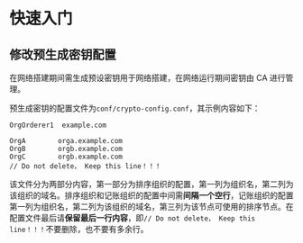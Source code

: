 # 快速入门

## 修改预生成密钥配置

在网络搭建期间需生成预设密钥用于网络搭建，在网络运行期间密钥由 CA 进行管理。

预生成密钥的配置文件为`conf/crypto-config.conf`，其示例内容如下：

```
OrgOrderer1  example.com

OrgA        orga.example.com
OrgB        orgb.example.com
OrgC        orgb.example.com
// Do not delete， Keep this line！！！
```

该文件分为两部分内容，第一部分为排序组织的配置，第一列为组织名，第二列为该组织的域名。排序组织和记账组织的配置中间需**间隔一个空行**，记账组织的配置第一列为组织名，第二列为该组织的域名，第三列为该节点可使用的排序节点。在配置文件最后请**保留最后一行内容**，即`// Do not delete， Keep this line！！！`不要删除，也不要有多余行。